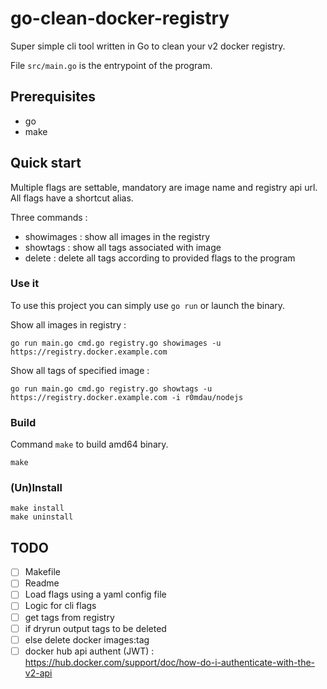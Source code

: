 go-clean-docker-registry
========================

Super simple cli tool written in Go to clean your v2 docker registry.

File `src/main.go` is the entrypoint of the program.

## Prerequisites
- go
- make

## Quick start

Multiple flags are settable, mandatory are image name and registry api url.
All flags have a shortcut alias.

Three commands :
- showimages : show all images in the registry
- showtags : show all tags associated with image
- delete : delete all tags according to provided flags to the program

### Use it

To use this project you can simply use `go run` or launch the binary.

Show all images in registry :

    go run main.go cmd.go registry.go showimages -u https://registry.docker.example.com

Show all tags of specified image :

    go run main.go cmd.go registry.go showtags -u https://registry.docker.example.com -i r0mdau/nodejs

### Build
Command `make` to build amd64 binary.
```
make
```

### (Un)Install

```
make install
make uninstall
```

## TODO
- [ ] Makefile
- [ ] Readme
- [ ] Load flags using a yaml config file
- [ ] Logic for cli flags
- [ ] get tags from registry
- [ ] if dryrun output tags to be deleted
- [ ] else delete docker images:tag
- [ ] docker hub api authent (JWT) : https://hub.docker.com/support/doc/how-do-i-authenticate-with-the-v2-api
